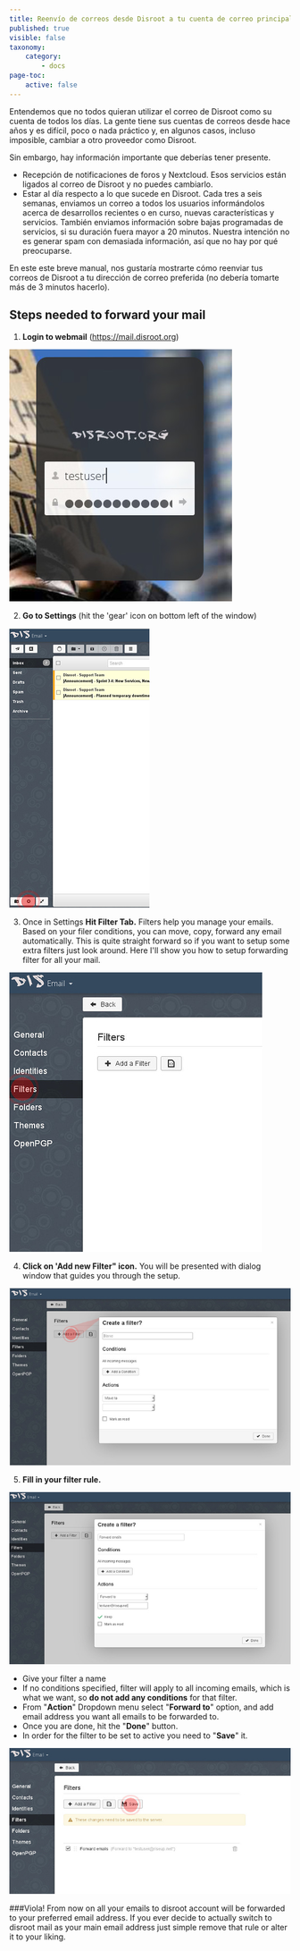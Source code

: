 ```yaml
---
title: Reenvío de correos desde Disroot a tu cuenta de correo principal
published: true
visible: false
taxonomy:
    category:
        - docs
page-toc:
    active: false
---
```


Entendemos que no todos quieran utilizar el correo de Disroot como su cuenta de todos los días. La gente tiene sus cuentas de correos desde hace años y es difícil, poco o nada práctico y, en algunos casos, incluso imposible, cambiar a otro proveedor como Disroot.

Sin embargo, hay información importante que deberías tener presente.

 - Recepción de notificaciones de foros y Nextcloud. Esos servicios están ligados al correo de Disroot y no puedes cambiarlo.
 - Estar al día respecto a lo que sucede en Disroot. Cada tres a seis semanas, enviamos un correo a todos los usuarios informándolos acerca de desarrollos recientes o en curso, nuevas características y servicios. También enviamos información sobre bajas programadas de servicios, si su duración fuera mayor a 20 minutos. Nuestra intención no es generar spam con demasiada información, así que no hay por qué preocuparse.

En este este breve manual, nos gustaría mostrarte cómo reenviar tus correos de Disroot a tu dirección de correo preferida (no debería tomarte más de 3 minutos hacerlo).

## Steps needed to forward your mail

1. **Login to webmail** (https://mail.disroot.org)


![](en/login.jpg)


2. **Go to Settings** (hit the 'gear' icon on bottom left of the window)


![](en/webmail1.jpg)


3. Once in Settings **Hit Filter Tab.**
Filters help you manage your emails. Based on your filer conditions, you can move, copy, forward any email automatically. This is quite straight forward so if you want to setup some extra filters just look around. Here I'll show you how to setup forwarding filter for all your mail.


![](en/settings1.jpg)


4. **Click on 'Add new Filter" icon.**
You will be presented with dialog window that guides you through the setup.


![](en/filters1.jpg)

5. **Fill in your filter rule.**


![](en/filters2.jpg)


 - Give your filter a name
 - If no conditions specified, filter will apply to all incoming emails, which is what we want, so **do not add any conditions** for that filter.
 - From "**Action**" Dropdown menu select "**Forward to**" option, and add email address you want all emails to be forwarded to.
 - Once you are done, hit the "**Done**" button.
 - In order for the filter to be set to active you need to "**Save**" it.


![](en/filters3.jpg)

###Viola! From now on all your emails to disroot account will be forwarded to your preferred email address. If you ever decide to actually switch to disroot mail as your main email address just simple remove that rule or alter it to your liking.
